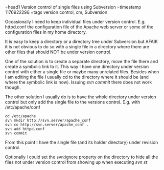 =head1 Version control of single files using Subversion
=timestamp 1176922296
=tags version control, cm, Subversion

Occasionally I need to keep individual files under version control.
E.g. httpd.conf the configuration file of the Apache web server or
some of the configuration files in my home directory.

It is easy to keep a directory or a directory tree under Subversion
but AFAIK it is not obvious to do so with a single file in a directory
where there are other files that should NOT be under version control.

One of the solution is to create a separate directory, move the file 
there and create a symbolic link to it. This way I have one directory
under version control with either a single file or maybe many unrelated 
files. Besides when I am editing the file I usually cd to the directory
where it should be (and where the symbolic link is now). Issuing 
<i>svn commit</i> there does not work though.

The other solution I usually do is to have the whole directory under version
control but only add the single file to the versions control. E.g. with 
/etc/apache/conf

    cd /etc/apache
    svn mkdir http://svn.server/apache_conf
    svn co http://svn.server/apache_conf .
    svn add httpd.conf
    svn commit

From this point I have the single file (and its holder directory) under revision control.

Optionally I could set the svn:ignore property on the directory to hide all
the files not under version control from showing up when executing 
<i>svn st</i>

